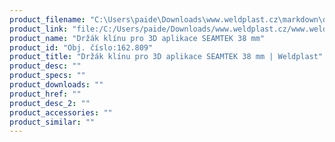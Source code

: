 ```yaml
---
product_filename: "C:\Users\paide\Downloads\www.weldplast.cz\markdown\drzak-klinu-pro-3d-aplikace-seamtek-38-mm_pg=3.md"
product_link: "file:/C:/Users/paide/Downloads/www.weldplast.cz/www.weldplast.cz/drzak-klinu-pro-3d-aplikace-seamtek-38-mm_pg=3"
product_name: "Držák klínu pro 3D aplikace SEAMTEK 38 mm"
product_id: "Obj. číslo:162.809"
product_title: "Držák klínu pro 3D aplikace SEAMTEK 38 mm | Weldplast"
product_desc: ""
product_specs: ""
product_downloads: ""
product_href: ""
product_desc_2: ""
product_accessories: ""
product_similar: ""
---
```

